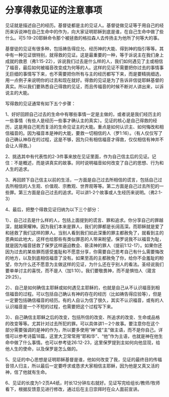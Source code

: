 # 分享得救见证的注意事项



<p>见证就是描述自己的经历。基督徒都是主的见证人。基督徒做见证等于用自己的经历来诉说神在自己生命中的作为，向大家证明耶稣到底是谁，在自己生命中做了些什么。可5:19-20耶稣命令那个被拯救的格拉森人去传扬主为他所了何等大的事。</p>

<p>基督徒的见证有很多种，包括祷告得应允、经历神的大能、得到神的指引等等。其中有一种见证很特别，就得救的见证。这是最重要的一种，等于诉说主在我们身上成就的救恩（弗1:15-22），诉说我们过去是什么样的人，我们如何遇见了主或相信了福音，最后如何被福音改变成为何等的人。这样的见证不需要把你过去的事情事无巨细的事情写下来，也不需要把你所有与主的经历都写下来，而是要精挑细选，用一点例子来说明你的过去和现在就好。得救的见证是为了告诉非信徒耶稣基督的真实。所以我们要熟悉自己得救的见证，而且传福音的时候不断对人讲出来，以诉说主的大能。</p>

<p>写得救的见证通常有如下五个步骤：</p>

<p>1、好好回顾自己过去的生命中有哪些事情一定是主做的，或者说是我们经历主的一些事情（有些人是经历一些事才确认主的真实）。见证的核心是自己得救的经历，这是用自己死而复活的生命见证主的大能。重点是如何认识主、如何悔改和相信福音的。因为福音本是神的大能，要救一切相信的人（罗1:16）。（有人仅仅写了自己确认神存在的过程，这是不够，因为只有相信福音才得救，仅仅相信有神并不会让人得救。）</p>

<p>2、挑选其中有代表性的2-3件事来放在见证里面，作为自己信主后的见证。记住：不是概述，而是讲真实的故事。同时说明福音如何改变了自己的思想、行为和人生的追求。</p>

<p>3、再回顾下自己信主以前的生活，一方面是自己过去所相信的谎言，包括自己过去所相信的人生观、价值观、宗教观、世界观等等。第二方面是自己过去所犯的一些罪。第三方面是自己过去的追求。可以讲1-2个故事或人生经历来说明。（弗2:1-3）</p>

<p>4、最后，把整个得救见证归纳为以下三个部分：</p>

<p>1）、自己过去是什么样的人，包括上面提到的谎言、罪和追求。你分享自己的罪越深，就越荣耀神。因为我们本来是罪人，我们的罪都是长阔高深。而耶稣就是爱了和拯救了我们这样的罪人。当别人看到我们如此深重的罪主都赦免了，就看到主的恩典如此地大，这样也给那些有类似罪恶的人带来盼望。保罗说我不以福音为耻，就是因为福音拯救了保罗这样逼迫教会、亵渎神的罪人（提前1:12-17）。如果你还因为过去的某些罪而感受羞耻和不愿意分享，你需要自己思考自己有什么需要悔改的地方，以及到底相信福音了没有。如果至高的主都赦免了你，给你不会羞耻的盼望，你为什么还不愿意为主做这样的见证，为什么还在乎别人的看法。圣经说我们要单单讨主的喜悦，而不是人（加1:10）。我们要敬畏神，而不是惧怕人（箴言29:25）。</p>

<p>2）、自己是如何确信主耶稣或如何遇见主耶稣的，也就是自己从不认识福音到相信福音的过程。可以包括自己确认有神的存在的经历（比如祷告得应验等），但是一定要包括确信福音的经历。有的人自认为信了很久，其实不认识福音，或有的人认识福音是一个不短的过程，也需要把这个过程写下来。</p>

<p>3）、自己确信主耶稣之后的改变，包括所信的改变、所追求的改变、生命或品格的改变等等。尤其针对过去所犯的罪。可以具体讲1－2个故事。要注意你在这个部分需要强调的是神的作为，所以要多使用“神”或“主”做主语，而不是你自己。详情可以参考诗篇18篇，这里大卫常常用“耶和华”、“他”作为主语，也就是神在他生命中做了什么事情。也可以参考徒26:12-23，这里保罗提到主如何向他显现，给他人生的使命，以及保罗是怎么做的。</p>

<p>5、见证的中心思想是证明耶稣基督是谁，他如何改变了我，见证的最终目的传福音领人归主，所以最后一定要呼求或恳求大家相信主耶稣，因为他是又真又活的神，信了他就有生命。</p>

<p>6、见证的长度为1-2页A4纸，时长12分钟左右就好。见证写完给组长/教师/牧师看下，根据反馈意见进行修改，通过后在主日崇拜时在众人面前宣讲。</p>